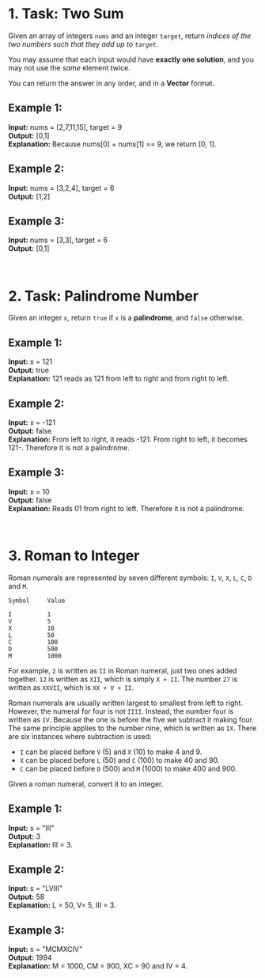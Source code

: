 # 1. Task: Two Sum
Given an array of integers `nums` and an integer `target`, return *indices of the two numbers such that they add up to `target`*.

You may assume that each input would have **exactly one solution**, and you may not use the *same* element twice.

You can return the answer in any order, and in a **Vector** format.

## Example 1:
**Input:** nums = [2,7,11,15], target = 9\
**Output:** [0,1]\
**Explanation:** Because nums[0] + nums[1] == 9, we return [0, 1].

## Example 2:
**Input:** nums = [3,2,4], target = 6\
**Output:** [1,2]

## Example 3:
**Input:** nums = [3,3], target = 6\
**Output:** [0,1]

<br>

# 2. Task: Palindrome Number

Given an integer `x`, return `true` if `x` is a **palindrome**, and `false` otherwise.

## Example 1:
**Input:** x = 121\
**Output:** true\
**Explanation:** 121 reads as 121 from left to right and from right to left.

## Example 2:
**Input:** x = -121\
**Output:** false\
**Explanation:** From left to right, it reads -121. From right to left, it becomes 121-. Therefore it is not a palindrome.

## Example 3:
**Input:** x = 10\
**Output:** false\
**Explanation:** Reads 01 from right to left. Therefore it is not a palindrome.

<br>

# 3. Roman to Integer

Roman numerals are represented by seven different symbols: `I`, `V`, `X`, `L`, `C`, `D` and `M`.

```
Symbol     Value

I          1
V          5
X          10
L          50
C          100
D          500
M          1000
```
For example, `2` is written as `II` in Roman numeral, just two ones added together. `12` is written as `XII`, which is simply `X + II`. The number `27` is written as `XXVII`, which is `XX + V + II`.

Roman numerals are usually written largest to smallest from left to right. However, the numeral for four is not `IIII`. Instead, the number four is written as `IV`. Because the one is before the five we subtract it making four. The same principle applies to the number nine, which is written as `IX`. There are six instances where subtraction is used:

- `I` can be placed before `V` (5) and `X` (10) to make 4 and 9. 
- `X` can be placed before `L` (50) and `C` (100) to make 40 and 90. 
- `C` can be placed before `D` (500) and `M` (1000) to make 400 and 900.

Given a roman numeral, convert it to an integer.

## Example 1:
**Input:** s = "III"\
**Output:** 3\
**Explanation:** III = 3.

## Example 2:
**Input:** s = "LVIII"\
**Output:** 58\
**Explanation:** L = 50, V= 5, III = 3.

## Example 3:
**Input:** s = "MCMXCIV"\
**Output:** 1994\
**Explanation:** M = 1000, CM = 900, XC = 90 and IV = 4.